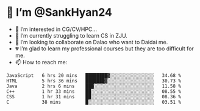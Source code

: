 # 👋 I’m @SankHyan24

- 👀 I’m interested in CG/CV/HPC...
- 🌱 I’m currently struggling to learn CS in ZJU.
- 💞️ I’m looking to collaborate on Dalao who want to Daidai me.
- 💔 I’m glad to learn my professional courses but they are too difficult for me.
- 📫 How to reach me:


<!---
SankHyan24/SankHyan24 is a ✨ special ✨ repository because its `README.md` (this file) appears on your GitHub profile.
You can click the Preview link to take a look at your changes.
--->
<!--START_SECTION:waka-->

```text
JavaScript   6 hrs 20 mins   ████████▓░░░░░░░░░░░░░░░░   34.68 %
HTML         5 hrs 36 mins   ███████▓░░░░░░░░░░░░░░░░░   30.73 %
Java         2 hrs 6 mins    ███░░░░░░░░░░░░░░░░░░░░░░   11.58 %
C++          1 hr 33 mins    ██░░░░░░░░░░░░░░░░░░░░░░░   08.55 %
CSS          1 hr 31 mins    ██░░░░░░░░░░░░░░░░░░░░░░░   08.36 %
C            38 mins         █░░░░░░░░░░░░░░░░░░░░░░░░   03.51 %
```

<!--END_SECTION:waka-->
